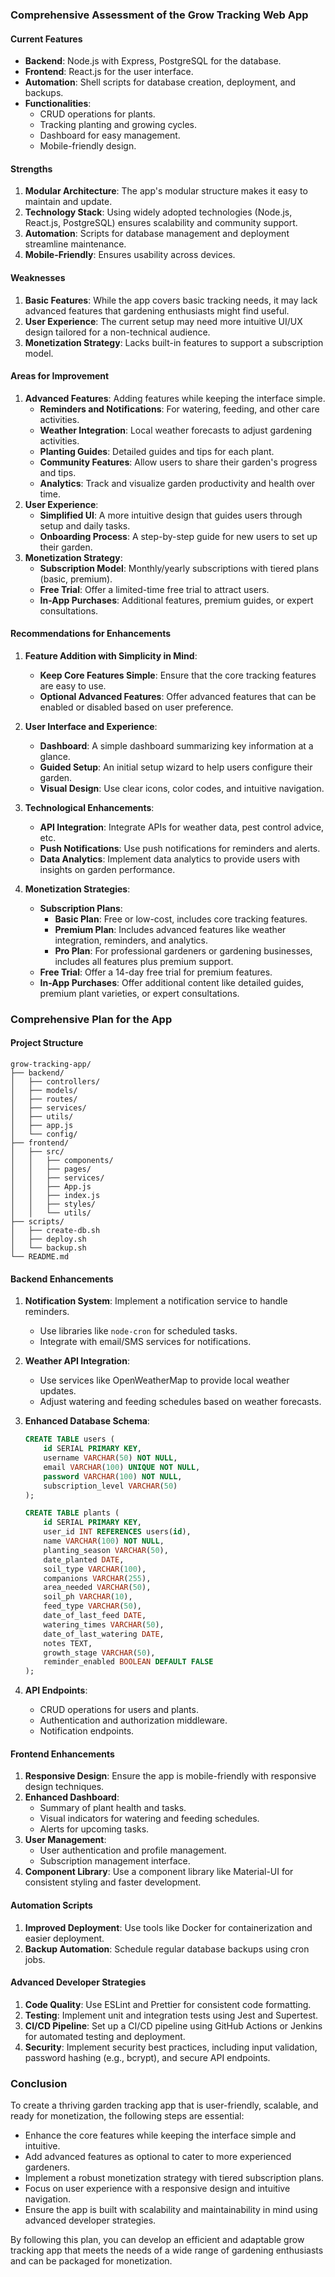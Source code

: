 ### Comprehensive Assessment of the Grow Tracking Web App

#### Current Features
- **Backend**: Node.js with Express, PostgreSQL for the database.
- **Frontend**: React.js for the user interface.
- **Automation**: Shell scripts for database creation, deployment, and backups.
- **Functionalities**:
  - CRUD operations for plants.
  - Tracking planting and growing cycles.
  - Dashboard for easy management.
  - Mobile-friendly design.

#### Strengths
1. **Modular Architecture**: The app's modular structure makes it easy to maintain and update.
2. **Technology Stack**: Using widely adopted technologies (Node.js, React.js, PostgreSQL) ensures scalability and community support.
3. **Automation**: Scripts for database management and deployment streamline maintenance.
4. **Mobile-Friendly**: Ensures usability across devices.

#### Weaknesses
1. **Basic Features**: While the app covers basic tracking needs, it may lack advanced features that gardening enthusiasts might find useful.
2. **User Experience**: The current setup may need more intuitive UI/UX design tailored for a non-technical audience.
3. **Monetization Strategy**: Lacks built-in features to support a subscription model.

#### Areas for Improvement
1. **Advanced Features**: Adding features while keeping the interface simple.
   - **Reminders and Notifications**: For watering, feeding, and other care activities.
   - **Weather Integration**: Local weather forecasts to adjust gardening activities.
   - **Planting Guides**: Detailed guides and tips for each plant.
   - **Community Features**: Allow users to share their garden's progress and tips.
   - **Analytics**: Track and visualize garden productivity and health over time.
2. **User Experience**: 
   - **Simplified UI**: A more intuitive design that guides users through setup and daily tasks.
   - **Onboarding Process**: A step-by-step guide for new users to set up their garden.
3. **Monetization Strategy**:
   - **Subscription Model**: Monthly/yearly subscriptions with tiered plans (basic, premium).
   - **Free Trial**: Offer a limited-time free trial to attract users.
   - **In-App Purchases**: Additional features, premium guides, or expert consultations.

#### Recommendations for Enhancements

1. **Feature Addition with Simplicity in Mind**:
   - **Keep Core Features Simple**: Ensure that the core tracking features are easy to use.
   - **Optional Advanced Features**: Offer advanced features that can be enabled or disabled based on user preference.

2. **User Interface and Experience**:
   - **Dashboard**: A simple dashboard summarizing key information at a glance.
   - **Guided Setup**: An initial setup wizard to help users configure their garden.
   - **Visual Design**: Use clear icons, color codes, and intuitive navigation.

3. **Technological Enhancements**:
   - **API Integration**: Integrate APIs for weather data, pest control advice, etc.
   - **Push Notifications**: Use push notifications for reminders and alerts.
   - **Data Analytics**: Implement data analytics to provide users with insights on garden performance.

4. **Monetization Strategies**:
   - **Subscription Plans**:
     - **Basic Plan**: Free or low-cost, includes core tracking features.
     - **Premium Plan**: Includes advanced features like weather integration, reminders, and analytics.
     - **Pro Plan**: For professional gardeners or gardening businesses, includes all features plus premium support.
   - **Free Trial**: Offer a 14-day free trial for premium features.
   - **In-App Purchases**: Offer additional content like detailed guides, premium plant varieties, or expert consultations.

### Comprehensive Plan for the App

#### Project Structure
```plaintext
grow-tracking-app/
├── backend/
│   ├── controllers/
│   ├── models/
│   ├── routes/
│   ├── services/
│   ├── utils/
│   ├── app.js
│   └── config/
├── frontend/
│   ├── src/
│   │   ├── components/
│   │   ├── pages/
│   │   ├── services/
│   │   ├── App.js
│   │   ├── index.js
│   │   ├── styles/
│   │   └── utils/
├── scripts/
│   ├── create-db.sh
│   ├── deploy.sh
│   └── backup.sh
└── README.md
```

#### Backend Enhancements
1. **Notification System**: Implement a notification service to handle reminders.
   - Use libraries like `node-cron` for scheduled tasks.
   - Integrate with email/SMS services for notifications.

2. **Weather API Integration**:
   - Use services like OpenWeatherMap to provide local weather updates.
   - Adjust watering and feeding schedules based on weather forecasts.

3. **Enhanced Database Schema**:
   ```sql
   CREATE TABLE users (
       id SERIAL PRIMARY KEY,
       username VARCHAR(50) NOT NULL,
       email VARCHAR(100) UNIQUE NOT NULL,
       password VARCHAR(100) NOT NULL,
       subscription_level VARCHAR(50)
   );

   CREATE TABLE plants (
       id SERIAL PRIMARY KEY,
       user_id INT REFERENCES users(id),
       name VARCHAR(100) NOT NULL,
       planting_season VARCHAR(50),
       date_planted DATE,
       soil_type VARCHAR(100),
       companions VARCHAR(255),
       area_needed VARCHAR(50),
       soil_ph VARCHAR(10),
       feed_type VARCHAR(50),
       date_of_last_feed DATE,
       watering_times VARCHAR(50),
       date_of_last_watering DATE,
       notes TEXT,
       growth_stage VARCHAR(50),
       reminder_enabled BOOLEAN DEFAULT FALSE
   );
   ```

4. **API Endpoints**:
   - CRUD operations for users and plants.
   - Authentication and authorization middleware.
   - Notification endpoints.

#### Frontend Enhancements
1. **Responsive Design**: Ensure the app is mobile-friendly with responsive design techniques.
2. **Enhanced Dashboard**:
   - Summary of plant health and tasks.
   - Visual indicators for watering and feeding schedules.
   - Alerts for upcoming tasks.
3. **User Management**:
   - User authentication and profile management.
   - Subscription management interface.
4. **Component Library**: Use a component library like Material-UI for consistent styling and faster development.

#### Automation Scripts
1. **Improved Deployment**: Use tools like Docker for containerization and easier deployment.
2. **Backup Automation**: Schedule regular database backups using cron jobs.

#### Advanced Developer Strategies
1. **Code Quality**: Use ESLint and Prettier for consistent code formatting.
2. **Testing**: Implement unit and integration tests using Jest and Supertest.
3. **CI/CD Pipeline**: Set up a CI/CD pipeline using GitHub Actions or Jenkins for automated testing and deployment.
4. **Security**: Implement security best practices, including input validation, password hashing (e.g., bcrypt), and secure API endpoints.

### Conclusion
To create a thriving garden tracking app that is user-friendly, scalable, and ready for monetization, the following steps are essential:
- Enhance the core features while keeping the interface simple and intuitive.
- Add advanced features as optional to cater to more experienced gardeners.
- Implement a robust monetization strategy with tiered subscription plans.
- Focus on user experience with a responsive design and intuitive navigation.
- Ensure the app is built with scalability and maintainability in mind using advanced developer strategies.

By following this plan, you can develop an efficient and adaptable grow tracking app that meets the needs of a wide range of gardening enthusiasts and can be packaged for monetization.